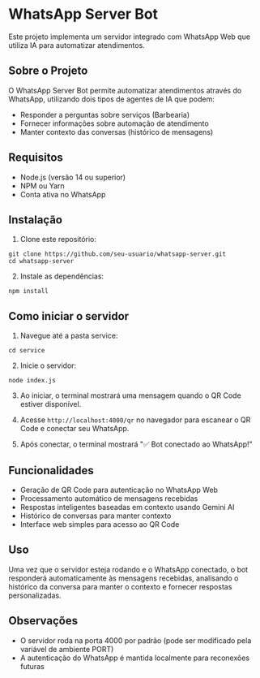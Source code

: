 # WhatsApp Server Bot

Este projeto implementa um servidor integrado com WhatsApp Web que utiliza IA para automatizar atendimentos.

## Sobre o Projeto

O WhatsApp Server Bot permite automatizar atendimentos através do WhatsApp, utilizando dois tipos de agentes de IA que podem:
- Responder a perguntas sobre serviços (Barbearia)
- Fornecer informações sobre automação de atendimento
- Manter contexto das conversas (histórico de mensagens)

## Requisitos

- Node.js (versão 14 ou superior)
- NPM ou Yarn
- Conta ativa no WhatsApp

## Instalação

1. Clone este repositório:
```
git clone https://github.com/seu-usuario/whatsapp-server.git
cd whatsapp-server
```

2. Instale as dependências:
```
npm install
```

## Como iniciar o servidor

1. Navegue até a pasta service:
```
cd service
```

2. Inicie o servidor:
```
node index.js
```

3. Ao iniciar, o terminal mostrará uma mensagem quando o QR Code estiver disponível.

4. Acesse `http://localhost:4000/qr` no navegador para escanear o QR Code e conectar seu WhatsApp.

5. Após conectar, o terminal mostrará "✅ Bot conectado ao WhatsApp!"

## Funcionalidades

- Geração de QR Code para autenticação no WhatsApp Web
- Processamento automático de mensagens recebidas
- Respostas inteligentes baseadas em contexto usando Gemini AI
- Histórico de conversas para manter contexto
- Interface web simples para acesso ao QR Code

## Uso

Uma vez que o servidor esteja rodando e o WhatsApp conectado, o bot responderá automaticamente às mensagens recebidas, analisando o histórico da conversa para manter o contexto e fornecer respostas personalizadas.

## Observações

- O servidor roda na porta 4000 por padrão (pode ser modificado pela variável de ambiente PORT)
- A autenticação do WhatsApp é mantida localmente para reconexões futuras
